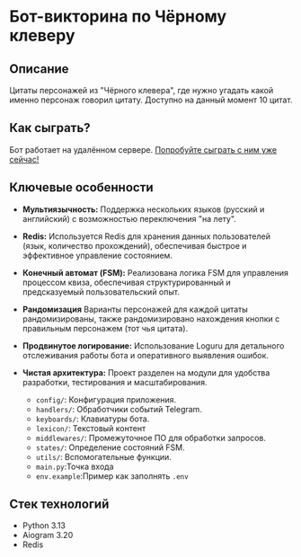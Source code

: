 # Бот-викторина по Чёрному клеверу

## Описание

Цитаты персонажей из "Чёрного клевера", где нужно угадать какой именно персонаж говорил цитату.
Доступно на данный момент 10 цитат.

## Как сыграть?

Бот работает на удалённом сервере. [Попробуйте сыграть с ним уже сейчас! ](https://t.me/blackclover_quiz_bot)

## Ключевые особенности

*   **Мультиязычность:** Поддержка нескольких языков (русский и английский) с возможностью переключения "на лету".
*   **Redis:** Используется Redis для хранения данных пользователей (язык, количество прохождений), обеспечивая быстрое и эффективное управление состоянием.
*   **Конечный автомат (FSM):** Реализована логика FSM для управления процессом квиза, обеспечивая структурированный и предсказуемый пользовательский опыт.
*   **Рандомизация** Варианты персонажей для каждой цитаты рандомизированы, также рандомизировано нахождения кнопки с правильным персонажем (тот чья цитата).
*   **Продвинутое логирование:** Использование Loguru для детального отслеживания работы бота и оперативного выявления ошибок.
*   **Чистая архитектура:** Проект разделен на модули для удобства разработки, тестирования и масштабирования.

    *   `config/`: Конфигурация приложения.
    *   `handlers/`: Обработчики событий Telegram.
    *   `keyboards/`: Клавиатуры бота.
    *   `lexicon/`: Текстовый контент
    *   `middlewares/`: Промежуточное ПО для обработки запросов.
    *   `states/`: Определение состояний FSM.
    *   `utils/`: Вспомогательные функции.
    *   `main.py`:Точка входа
    *   `env.example`:Пример как заполнять `.env`


## Стек технологий

*   Python 3.13
*   Aiogram 3.20
*   Redis
